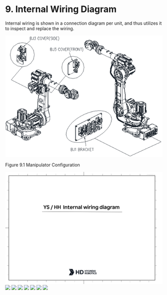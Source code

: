 ﻿# 9. Internal Wiring Diagram



Internal wiring is shown in a connection diagram per unit, and thus utilizes it to inspect and replace the wiring.


![](../_assets/그림_10.1_본체_부품_배치.png)

Figure 9.1 Manipulator Configuration



![](../_assets/기내배선도_1.png)
![](../_assets/기내배선도_2.png)
![](../_assets/기내배선도_3.png)
![](../_assets/기내배선도_4.png)
![](../_assets/기내배선도_5.png)
![](../_assets/기내배선도_6.png)
![](../_assets/기내배선도_7.png)
![](../_assets/기내배선도_8.png) 




